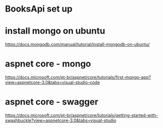 # BooksApi set up

# install mongo on ubuntu
https://docs.mongodb.com/manual/tutorial/install-mongodb-on-ubuntu/

# aspnet core - mongo
https://docs.microsoft.com/pt-br/aspnet/core/tutorials/first-mongo-app?view=aspnetcore-3.0&tabs=visual-studio-code

# aspnet core - swagger
https://docs.microsoft.com/pt-br/aspnet/core/tutorials/getting-started-with-swashbuckle?view=aspnetcore-3.0&tabs=visual-studio


